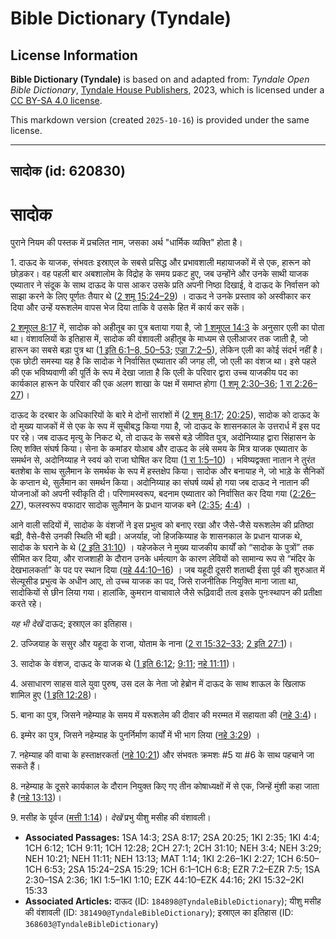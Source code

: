 # Bible Dictionary (Tyndale)

## License Information

**Bible Dictionary (Tyndale)** is based on and adapted from: _Tyndale Open Bible Dictionary_, [Tyndale House Publishers](https://tyndaleopenresources.com/), 2023, which is licensed under a [CC BY-SA 4.0 license](https://creativecommons.org/licenses/by-sa/4.0/legalcode.en).

This markdown version (created `2025-10-16`) is provided under the same license.



--------------------------------

## सादोक (id: 620830)

सादोक
=====

पुराने नियम की पस्तक में प्रचलित नाम, जसका अर्थ "धार्मिक व्यक्ति" होता है।

1\. दाऊद के याजक, संभवतः इस्राएल के सबसे प्रसिद्ध और प्रभावशाली महायाजकों में से एक, हारून को छोड़कर। वह पहली बार अबशालोम के विद्रोह के समय प्रकट हुए, जब उन्होंने और उनके साथी याजक एब्यातार ने संदूक के साथ दाऊद के पास आकर उसके प्रति अपनी निष्ठा दिखाई, वे दाऊद के निर्वासन को साझा करने के लिए पूर्णतः तैयार थे ([2 शमू 15:24–29](https://ref.ly/2Sam15:24-2Sam15:29)) । दाऊद ने उनके प्रस्ताव को अस्वीकार कर दिया और उन्हें यरूशलेम वापस भेज दिया ताकि वे उसके हित में कार्य कर सकें।

[2 शमूएल 8:17](https://ref.ly/2Sam8:17) में, सादोक को अहीतूब का पुत्र बताया गया है, जो [1 शमूएल 14:3](https://ref.ly/1Sam14:3) के अनुसार एली का पोता था। वंशावलियों के इतिहास में, सादोक की वंशावली अहीतूब के माध्यम से एलीआजर तक जाती है, जो हारून का सबसे बड़ा पुत्र था ([1 इति 6:1–8, 50–53](https://ref.ly/1Chr6:1-1Chr6:8,1Chr6:50-1Chr6:53); [एज्रा 7:2–5](https://ref.ly/Ezra7:2-Ezra7:5)), लेकिन एली का कोई संदर्भ नहीं है। एक छोटी समस्या यह है कि सादोक ने निर्वासित एब्यातार की जगह ली, जो एली का वंशज था। इसे पहले की एक भविष्यवाणी की पूर्ति के रूप में देखा जाता है कि एली के परिवार द्वारा उच्च याजकीय पद का कार्यकाल हारून के परिवार की एक अलग शाखा के पक्ष में समाप्त होगा ([1 शमू 2:30–36](https://ref.ly/1Sam2:30-1Sam2:36); [1 रा 2:26–27](https://ref.ly/1Kgs2:26-1Kgs2:27))।

दाऊद के दरबार के अधिकारियों के बारे मे दोनों सारांशों में ([2 शमू 8:17](https://ref.ly/2Sam8:17); [20:25](https://ref.ly/2Sam20:25)), सादोक को दाऊद के दो मुख्य याजकों में से एक के रूप में सूचीबद्ध किया गया है, जो दाऊद के शासनकाल के उत्तरार्ध में इस पद पर रहे। जब दाऊद मृत्यु के निकट थे, तो दाऊद के सबसे बड़े जीवित पुत्र, अदोनिय्याह द्वारा सिंहासन के लिए शक्ति संघर्ष किया। सेना के कमांडर योआब और दाऊद के लंबे समय के मित्र याजक एब्यातार के समर्थन से, अदोनिय्याह ने स्वयं को राजा घोषित कर दिया ([1 रा 1:5–10](https://ref.ly/1Kgs1:5-1Kgs1:10)) । भविष्यद्वक्ता नातान ने तुरंत बतशेबा के साथ सुलैमान के समर्थक के रूप में हस्तक्षेप किया। सादोक और बनायाह ने, जो भाड़े के सैनिकों के कप्तान थे, सुलैमान का समर्थन किया। अदोनिय्याह का संघर्ष व्यर्थ हो गया जब दाऊद ने नातान की योजनाओं को अपनी स्वीकृति दी। परिणामस्वरूप, बदनाम एब्यातार को निर्वासित कर दिया गया ([2:26–27](https://ref.ly/1Kgs2:26-1Kgs2:27)), फलस्वरूप वफादार सादोक सुलैमान के प्रधान याजक बने ([2:35](https://ref.ly/1Kgs2:35); [4:4](https://ref.ly/1Kgs4:4)) ।

आने वाली सदियों में, सादोक के वंशजों ने इस प्रभुत्व को बनाए रखा और जैसे\-जैसे यरूशलेम की प्रतिष्ठा बढ़ी, वैसे\-वैसे उनकी स्थिति भी बढ़ी। अजर्याह, जो हिजकिय्याह के शासनकाल के प्रधान याजक थे, सादोक के घराने के थे ([2 इति 31:10](https://ref.ly/2Chr31:10)) । यहेजकेल ने मुख्य याजकीय कार्यों को “सादोक के पुत्रों” तक सीमित कर दिया, और राजशाही के दौरान उनके धर्मत्याग के कारण लेवियों को सामान्य रूप से “मंदिर के देखभालकर्ता” के पद पर स्थान दिया ([यहे 44:10–16](https://ref.ly/Ezek44:10-Ezek44:16)) । जब यहूदी दूसरी शताब्दी ईसा पूर्व की शुरुआत में सेल्यूसीड प्रभुत्व के अधीन आए, तो उच्च याजक का पद, जिसे राजनीतिक नियुक्ति माना जाता था, सादोकियों से छीन लिया गया। हालांकि, कुमरान वाचावाले जैसे रूढ़िवादी तत्व इसके पुनःस्थापन की प्रतीक्षा करते रहे।

*यह भी देखें* दाऊद; इस्राएल का इतिहास।

2\. उज्जियाह के ससुर और यहूदा के राजा, योताम के नाना ([2 रा 15:32–33](https://ref.ly/2Kgs15:32-2Kgs15:33); [2 इति 27:1](https://ref.ly/2Chr27:1))।

3\. सादोक के वंशज, दाऊद के याजक थे ([1 इति 6:12](https://ref.ly/1Chr6:12); [9:11](https://ref.ly/1Chr9:11); [नहे 11:11](https://ref.ly/Neh11:11))।

4\. असाधारण साहस वाले युवा पुरुष, उस दल के नेता जो हेब्रोन में दाऊद के साथ शाऊल के खिलाफ शामिल हुए ([1 इति 12:28](https://ref.ly/1Chr12:28))।

5\. बाना का पुत्र, जिसने नहेम्याह के समय में यरूशलेम की दीवार की मरम्मत में सहायता की ([नहे 3:4](https://ref.ly/Neh3:4))।

6\. इम्मेर का पुत्र, जिसने नहेम्याह के पुनर्निर्माण कार्यों में भी भाग लिया ([नहे 3:29](https://ref.ly/Neh3:29)) ।

7\. नहेम्याह की वाचा के हस्ताक्षरकर्ता ([नहे 10:21](https://ref.ly/Neh10:21)) और संभवतः क्रमशः \#5 या \#6 के साथ पहचाने जा सकते हैं।

8\. नहेम्याह के दूसरे कार्यकाल के दौरान नियुक्त किए गए तीन कोषाध्यक्षों में से एक, जिन्हें मुंशी कहा जाता है ([नहे 13:13](https://ref.ly/Neh13:13))।

9\. मसीह के पूर्वज ([मत्ती 1:14](https://ref.ly/Matt1:14))। *देखें* प्रभु यीशु मसीह की वंशावली।

* **Associated Passages:** 1SA 14:3; 2SA 8:17; 2SA 20:25; 1KI 2:35; 1KI 4:4; 1CH 6:12; 1CH 9:11; 1CH 12:28; 2CH 27:1; 2CH 31:10; NEH 3:4; NEH 3:29; NEH 10:21; NEH 11:11; NEH 13:13; MAT 1:14; 1KI 2:26–1KI 2:27; 1CH 6:50–1CH 6:53; 2SA 15:24–2SA 15:29; 1CH 6:1–1CH 6:8; EZR 7:2–EZR 7:5; 1SA 2:30–1SA 2:36; 1KI 1:5–1KI 1:10; EZK 44:10–EZK 44:16; 2KI 15:32–2KI 15:33
* **Associated Articles:** दाऊद (ID: `184898@TyndaleBibleDictionary`); यीशु मसीह की वंशावली (ID: `381490@TyndaleBibleDictionary`); इस्राएल का इतिहास  (ID: `368603@TyndaleBibleDictionary`)

